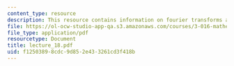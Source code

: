 ```yaml
---
content_type: resource
description: This resource contains information on fourier transforms and it's properties.
file: https://ol-ocw-studio-app-qa.s3.amazonaws.com/courses/3-016-mathematics-for-materials-scientists-and-engineers-fall-2005/f12503898cdc9d852e433261cd3f418b_lecture_18.pdf
file_type: application/pdf
resourcetype: Document
title: lecture_18.pdf
uid: f1250389-8cdc-9d85-2e43-3261cd3f418b
---
```

